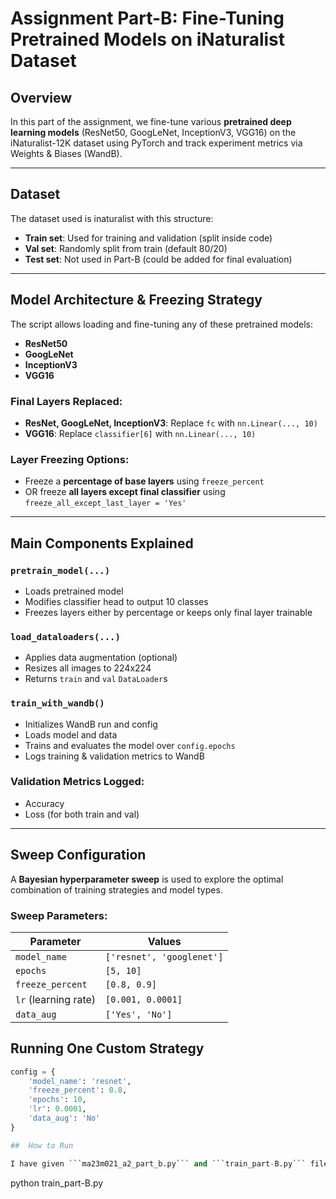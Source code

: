 # Assignment Part-B: Fine-Tuning Pretrained Models on iNaturalist Dataset

##  Overview

In this part of the assignment, we fine-tune various **pretrained deep learning models** (ResNet50, GoogLeNet, InceptionV3, VGG16) on the iNaturalist-12K dataset using PyTorch and track experiment metrics via Weights & Biases (WandB). 

---

## Dataset

The dataset used is inaturalist with this structure:

- **Train set**: Used for training and validation (split inside code)
- **Val set**: Randomly split from train (default 80/20)
- **Test set**: Not used in Part-B (could be added for final evaluation)

---

## Model Architecture & Freezing Strategy

The script allows loading and fine-tuning any of these pretrained models:
- **ResNet50**
- **GoogLeNet**
- **InceptionV3**
- **VGG16**

### Final Layers Replaced:
- **ResNet, GoogLeNet, InceptionV3**: Replace `fc` with `nn.Linear(..., 10)`
- **VGG16**: Replace `classifier[6]` with `nn.Linear(..., 10)`

### Layer Freezing Options:
- Freeze a **percentage of base layers** using `freeze_percent`
- OR freeze **all layers except final classifier** using `freeze_all_except_last_layer = 'Yes'`

---

##  Main Components Explained

### `pretrain_model(...)`
- Loads pretrained model
- Modifies classifier head to output 10 classes
- Freezes layers either by percentage or keeps only final layer trainable

### `load_dataloaders(...)`
- Applies data augmentation (optional)
- Resizes all images to 224x224
- Returns `train` and `val` `DataLoader`s

### `train_with_wandb()`
- Initializes WandB run and config
- Loads model and data
- Trains and evaluates the model over `config.epochs`
- Logs training & validation metrics to WandB

### Validation Metrics Logged:
- Accuracy
- Loss (for both train and val)

---

##  Sweep Configuration

A **Bayesian hyperparameter sweep** is used to explore the optimal combination of training strategies and model types.

### Sweep Parameters:
| Parameter               | Values                        |
|-------------------------|-------------------------------|
| `model_name`            | `['resnet', 'googlenet']`     |
| `epochs`                | `[5, 10]`                     |
| `freeze_percent`        | `[0.8, 0.9]`                  |
| `lr` (learning rate)    | `[0.001, 0.0001]`             |
| `data_aug`              | `['Yes', 'No']`              |


## Running One Custom Strategy

```python
config = {
    'model_name': 'resnet',
    'freeze_percent': 0.8,
    'epochs': 10,
    'lr': 0.0001,
    'data_aug': 'No'
}

##  How to Run

I have given ```ma23m021_a2_part_b.py``` and ```train_part-B.py``` files. These files have to be in same directory after downloading as I am importing the functions from this file in train_part-A.py file.  And use this command to run the code finally:
```
python train_part-B.py 
```
